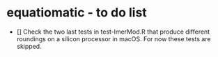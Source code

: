 # equatiomatic - to do list

- [] Check the two last tests in test-lmerMod.R that produce different roundings
    on a silicon processor in macOS. For now these tests are skipped.

